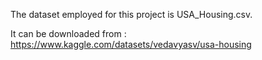 The dataset employed for this project is USA_Housing.csv.

It can be downloaded from : https://www.kaggle.com/datasets/vedavyasv/usa-housing
